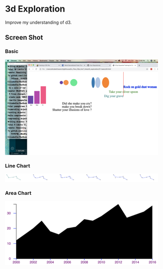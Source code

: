 # 3d Exploration

Improve my understanding of d3.

## Screen Shot

### Basic

!["Basic"](https://github.com/Lizzyfemme/d3_exploration/blob/master/images/basic.png)

### Line Chart

!["Line Chart"](https://github.com/Lizzyfemme/d3_exploration/blob/master/images/lineChart.png)

### Area Chart

!["Area Chart"](https://github.com/Lizzyfemme/d3_exploration/blob/master/images/areaChart.png)

